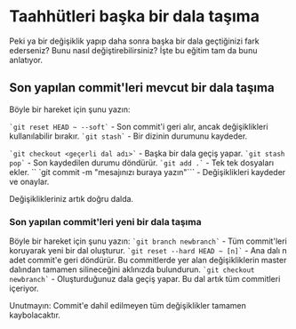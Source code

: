 # Taahhütleri başka bir dala taşıma
Peki ya bir değişiklik yapıp daha sonra başka bir dala geçtiğinizi fark ederseniz?
Bunu nasıl değiştirebilirsiniz? İşte bu eğitim tam da bunu anlatıyor.

## Son yapılan commit'leri mevcut bir dala taşıma
Böyle bir hareket için şunu yazın:

`` `git reset HEAD ~ --soft` `` - Son commit'i geri alır, ancak değişiklikleri kullanılabilir bırakır.
`` `git stash` `` - Bir dizinin durumunu kaydeder.

`` `git checkout <geçerli dal adı>` `` - Başka bir dala geçiş yapar.
`` `git stash pop` `` - Son kaydedilen durumu döndürür.
`` `git add .` `` - Tek tek dosyaları ekler.
`` `git commit -m "mesajınızı buraya yazın"``` - Değişiklikleri kaydeder ve onaylar.

Değişiklikleriniz artık doğru dalda.


### Son yapılan commit'leri yeni bir dala taşıma
Böyle bir hareket için şunu yazın:
`` `git branch newbranch` `` - Tüm commit'leri koruyarak yeni bir dal oluşturur.
`` `git reset --hard HEAD ~ [n]` `` - Ana dalı n adet commit'e geri döndürür. Bu commitlerde yer alan değişikliklerin master dalından tamamen silineceğini aklınızda bulundurun.
`` `git checkout newbranch` `` - Oluşturduğunuz dala geçiş yapar. Bu dal artık tüm commitleri içeriyor.

Unutmayın: Commit'e dahil edilmeyen tüm değişiklikler tamamen kaybolacaktır.

